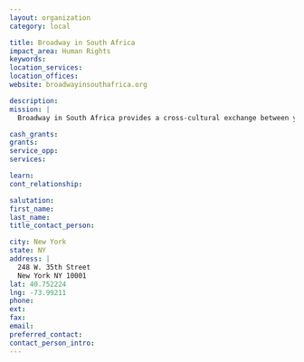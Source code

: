 ```yaml
---
layout: organization
category: local

title: Broadway in South Africa
impact_area: Human Rights
keywords: 
location_services: 
location_offices: 
website: broadwayinsouthafrica.org

description: 
mission: |
  Broadway in South Africa provides a cross-cultural exchange between youth in need and artists who seek to use their talents for positive, global change. BSA brings professional singers, dancers, actors, directors, and musicians based in New York City to work with under privileged children in townships outside of Johannesburg, Cape Town, and Durban, South Africa. In addition, our teaching artists work with children in communities surrounding New York City and Boston, with additional programs planned for Charlotte, Miami, and Chicago. 

cash_grants: 
grants: 
service_opp: 
services: 

learn: 
cont_relationship: 

salutation: 
first_name: 
last_name: 
title_contact_person: 

city: New York
state: NY
address: |
  248 W. 35th Street     
  New York NY 10001
lat: 40.752224
lng: -73.99211
phone: 
ext: 
fax: 
email: 
preferred_contact: 
contact_person_intro: 
---
```

